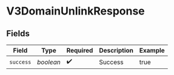 # V3DomainUnlinkResponse


## Fields

| Field              | Type               | Required           | Description        | Example            |
| ------------------ | ------------------ | ------------------ | ------------------ | ------------------ |
| `success`          | *boolean*          | :heavy_check_mark: | Success            | true               |